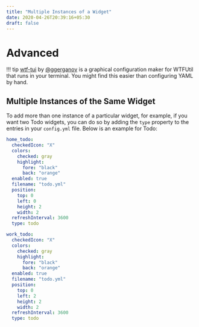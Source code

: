 ```yaml
---
title: "Multiple Instances of a Widget"
date: 2020-04-26T20:39:16+05:30
draft: false
---
```


# Advanced

!!! tip
     [wtf-tui](https://github.com/ggerganov/wtf-tui) by [@ggerganov](https://github.com/ggerganov) 
     is a graphical configuration maker for WTFUtil that runs in your terminal. You might find 
     this easier than configuring YAML by hand.

## Multiple Instances of the Same Widget

To add more than one instance of a particular widget, for example, if you want two Todo widgets, you can do so by adding the `type` property to the entries in your `config.yml` file. Below is an example for Todo:

```yaml
home_todo:
  checkedIcon: "X"
  colors:
    checked: gray
    highlight:
      fore: "black"
      back: "orange"
  enabled: true
  filename: "todo.yml"
  position:
    top: 0
    left: 0
    height: 2
    width: 2
  refreshInterval: 3600
  type: todo
```

```yaml
work_todo:
  checkedIcon: "X"
  colors:
    checked: gray
    highlight:
      fore: "black"
      back: "orange"
  enabled: true
  filename: "todo.yml"
  position:
    top: 0
    left: 2
    height: 2
    width: 2
  refreshInterval: 3600
  type: todo
```